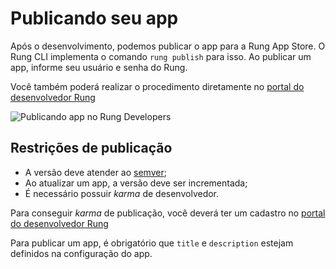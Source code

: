 # Publicando seu app

Após o desenvolvimento, podemos publicar o app para a Rung App Store. O
Rung CLI implementa o comando ``rung publish`` para isso. Ao publicar um app, informe seu usuário e senha do Rung.

Você também poderá realizar o procedimento diretamente no [portal do desenvolvedor Rung](https://developers.rung.com.br)

![Publicando app no Rung Developers](https://i.imgur.com/rKveAJ5.png)

## Restrições de publicação

- A versão deve atender ao [semver](http://semver.org/);
- Ao atualizar um app, a versão deve ser incrementada;
- É necessário possuir *karma* de desenvolvedor.

Para conseguir *karma* de publicação, você deverá ter um cadastro no [portal do desenvolvedor Rung](https://developers.rung.com.br)

Para publicar um app, é obrigatório que ``title`` e ``description``
estejam definidos na configuração do app.